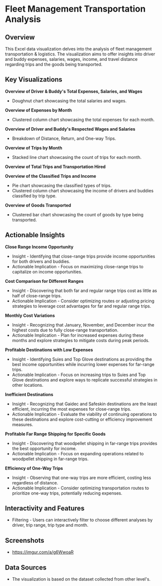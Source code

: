 # Fleet Management Transportation Analysis

## Overview

This Excel data visualization delves into the analysis of fleet management transportation & logistics. The visualization aims to offer insights into driver and buddy expenses, salaries, wages, income, and travel distance regarding trips and the goods being transported.

## Key Visualizations

**Overview of Driver & Buddy's Total Expenses, Salaries, and Wages**

 - Doughnut chart showcasing the total salaries and wages.

**Overview of Expenses by Month**

 - Clustered column chart showcasing the total expenses for each month.

**Overview of Driver and Buddy's Respected Wages and Salaries**

 - Breakdown of Distance, Return, and One-way Trips.

**Overview of Trips by Month**

 - Stacked line chart showcasing the count of trips for each month.

**Overview of Total Trips and Transportation Hired**

**Overview of the Classified Trips and Income**

 - Pie chart showcasing the classified types of trips.
 - Clustered column chart showcasing the income of drivers and buddies classified by trip type.

**Overview of Goods Transported**

 - Clustered bar chart showcasing the count of goods by type being transported.

## Actionable Insights

**Close Range Income Opportunity**

 - Insight - Identifying that close-range trips provide income opportunities for both drivers and buddies.
 - Actionable Implication - Focus on maximizing close-range trips to capitalize on income opportunities.

**Cost Comparison for Different Ranges**

 - Insight - Discovering that both far and regular range trips cost as little as half of close-range trips.
 - Actionable Implication - Consider optimizing routes or adjusting pricing strategies to leverage cost advantages for far and regular range trips.

**Monthly Cost Variations**

 - Insight - Recognizing that January, November, and December incur the highest costs due to fully close-range transportation.
 - Actionable Implication - Plan for increased expenses during these months and explore strategies to mitigate costs during peak periods.

**Profitable Destinations with Low Expenses**

 - Insight - Identifying Suies and Top Glove destinations as providing the best income opportunities while incurring lower expenses for far-range trips.
 - Actionable Implication - Focus on increasing trips to Suies and Top Glove destinations and explore ways to replicate successful strategies in other locations.

**Inefficient Destinations**

 - Insight - Recognizing that Gaidec and Safeskin destinations are the least efficient, incurring the most expenses for close-range trips.
 - Actionable Implication - Evaluate the viability of continuing operations to these destinations and explore cost-cutting or efficiency improvement measures.

**Profitable Far Range Shipping for Specific Goods**

 - Insight - Discovering that woodpellet shipping in far-range trips provides the best opportunity for income.
 - Actionable Implication - Focus on expanding operations related to woodpellet shipping in far-range trips.

**Efficiency of One-Way Trips**

 - Insight - Observing that one-way trips are more efficient, costing less regardless of distance.
 - Actionable Implication - Consider optimizing transportation routes to prioritize one-way trips, potentially reducing expenses.

## Interactivity and Features

 - Filtering - Users can interactively filter to choose different analyses by driver, trip range, trip type and month.

## Screenshots

 - https://imgur.com/a/g6WwoaR

## Data Sources

 - The visualization is based on the dataset collected from other level's.


